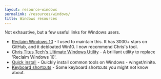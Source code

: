 ```yaml
---
layout: resource-windows
permalink: /resources/windows/
title: Windows resources
---
```


Not exhaustive, but a few useful links for Windows users.

- [Reclaim Windows 10](https://gist.github.com/alirobe/7f3b34ad89a159e6daa1) - I used to maintain this. It has 3000+ stars on GitHub, and it debloated Win10. I now recommend Chris's tool.
- [Chris Titus Tech's Ultimate Windows Utility](https://christitus.com/windows-tool/) - A brilliant utility to replace 'Reclaim Windows 10'.
- [Quick install](./quick-install) - Quickly install common tools on Windows - winget/ninite.
- [Keyboard shortcuts](./kb-shortcuts) - Some keyboard shortcuts you might not know about.